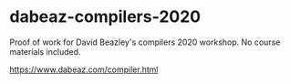 # dabeaz-compilers-2020
Proof of work for David Beazley's compilers 2020 workshop. No course materials included.

https://www.dabeaz.com/compiler.html
